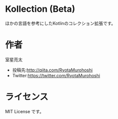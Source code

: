 # Kollection (Beta)

ほかの言語を参考にしたKotlinのコレクション拡張です。

# 作者

室星亮太

* 投稿先:http://qiita.com/RyotaMurohoshi
* Twitter:https://twitter.com/RyotaMurohoshi

# ライセンス
MIT License です。
